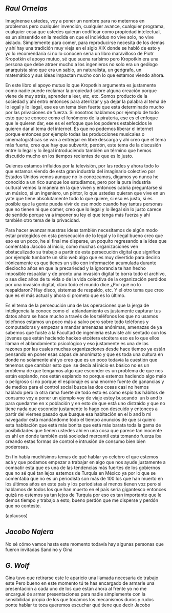 ﻿## _Raul Ornelas_ ##

Imagínense ustedes, voy a poner un nombre para no meternos en problemas pero cualquier invención, cualquier avance, cualquier programa, cualquier cosa que ustedes quieran codificar como propiedad intelectual, es un sinsentido en la medida en que el individuo no vive solo, no vive aislado. Simplemente para comer, para reproducirse necesita de los demás y ahí hay una tradición muy vieja en el siglo XIX donde se habló de esto y yo lo recomendaría si no lo conocen sería un libro maravilloso de Piotr Kropotkin el apoyo mutuo, sé que suena rarísimo pero Kropotkin era una persona que debe atraer mucho a los ingenieros no solo era un geólogo anarquista sino que era un sabio, un naturalista, un geógrafo, un matemático y sus ideas impactan mucho con lo que estamos viendo ahora. 

En este libro el apoyo mutuo lo que Kropotkin argumenta es justamente como nadie puede reclamar la propiedad sobre alguna creación porque viene de muy atrás, aprender a leer, etc, etc. Somos producto de la sociedad y ahí entro entonces para aterrizar y ya dejar la palabra al tema de lo legal y lo ilegal, ese es un tema bien fuerte que está determinado mucho por las privaciones de fuerza. 
Si nosotros hablamos por ejemplo de todo esto que se conoce como el fenómeno de la piratería, ese es el enfoque que le quieren dar, ese es el enfoque que los poderes establecidos le quieren dar al tema del internet. Es que no podemos liberar el internet porque entonces por ejemplo todas las producciones musicales o cinematográficas se van a entregar en libre descarga y ahí creo que el tema más fuerte, creo que hay que subvertir, perdón, este tema de la discusión entre lo legal y lo ilegal introduciendo también un término que hemos discutido mucho en los tiempos recientes de que es lo justo. 

Quienes estamos influidos por la televisión, por las redes y ahora todo lo que estamos viendo de esta gran industria del imaginario colectivo por Estados Unidos vemos aunque no lo conozcamos, digamos yo nunca he conocido a un rico aunque los estudiamos, pero por la pura industria cultural vemos la manera en la que viven y entonces cabría preguntarse si un músico, si un ingeniero, un pintor,  lo que ustedes quieran que vive en un yate que tiene absolutamente todo lo que quiere, si eso es justo, si es posible que la gente pueda vivir de ese modo cuando hay tantas personas que no tienen ni que comer, creo que lo legal y lo ilegal sin lo justo carece de sentido porque va a imponer su ley el que tenga más fuerza y ahí también otro tema de la privacidad. 

Para hacer avanzar nuestras ideas también necesitamos de algún modo estar protegidos en esta persecución de lo legal y lo ilegal bueno creo que eso es un poco, he al final me disperse, un poquito regresando a la idea que comentaba Jacobo al inicio, como muchas organizaciones ven obstaculizado su trabajo a partir de esta persecución digital que significa por ejemplo tumbarte un sitio web algo que es muy divertido para decirlo irónicamente es que tienes un sitio con información acumulada durante dieciocho años  en que la precariedad y la ignorancia te han hecho imposible respaldar y de pronto una invasión digital te borra todo el archivo, o sea diez años de tu vida o de la vida colectiva de la organización perdidos por una invasión digital, claro todo el mundo dice ¿Por qué no lo respaldaron? Hay disco, sistemas de respaldo, etc. Y el otro tema que creo que es el más actual  y ahora si prometo que es lo último.

Es el tema de la persecución una de las operaciones que la jerga de inteligencia la conoce como el  ablandamiento es justamente capturar tus datos ahora se hace mucho a través de los teléfonos los que no usamos teléfonos estamos un poco más a salvo pero sobre todo teléfonos y computadoras y empezar a mandar amenazas anónimas, amenazas de ya sabemos que fuiste a la Facultad de ingeniería estuviste ahí sentado con los jóvenes qué están haciendo hackeo etcétera etcétera eso es lo que ellos llaman el ablandamiento psicológico y eso justamente es una de las razones por las cuales muchas organizaciones desde hace tiempo ya están pensando en poner esas capas de anonimato y que es toda una cultura en donde no solamente ahí yo creo que es un poco todavía la cuestión que tenemos que cambiar esto que  se decía al inicio es básico no es un problema de que tengamos algo que esconder es un problema de que nos están espiando, nos están espiando no porque estemos haciendo algo malo o peligroso si no porque el espionaje es una enorme fuente de ganancias y de medios para el control social busca las dos cosas casi no hemos hablado pero la otra rama fuerte de todo esto es cómo espío tus hábitos de consumo voy a poner un ejemplo voy de viaje estoy buscando  un b and b para quedarme en x población y en esto de que está uno distraído y que no tiene nada que esconder justamente lo hago con descuido y entonces a partir del viernes pasado que busque esa habitación en el b and b mi navegador está mandándome todo el tiempo anuncios de que si quiero esta habitación que está más bonita que está más barata toda la gama de posibilidades que tienen ustedes ahí en una cosa que parece tan inocente es ahí en donde también está sociedad mercantil está tomando fuerza iba creando estas formas de control e intrusión de consumo bien bien poderosas.

 En fin había muchísimos temas de qué hablar yo celebro el que estemos acá y que podamos empezar a trabajar en algo que nos ayude justamente a combatir esta que es una de las tendencias más fuertes de los gobiernos que no sé qué tan lejos estemos de Turquía en México ya por lo que se comentaba que no es un periodista son más de 100 los que han muerto en los últimos años en este país y los periodistas al menos tienen voz pero si hablamos de todos los que han muerto en el país sería gigantesco entonces quizá no estemos ya tan lejos de Turquía por eso es tan importante que le demos tiempo y trabajo a esto, bueno perdón que me disperse y perdón que no conteste. 

(aplausos)

## _Jacobo Najera_ ##

No sé cómo vamos hasta este momento todavía hay algunas personas que fueron invitadas Sandino y Gina 

## _G. Wolf_ ##

Gina tuvo que retirarse este le aparicio una llamada necesaria de trabajo este Pero bueno en este momento tú te has encargado de armarle una presentación a cada uno de los que están ahora al frente yo no me encargué de armar presentaciones para nadie simplemente con la sensibilidad propia de los que tocamos los mecanismos duros y rudos ponte hablar te toca queremos escuchar qué tiene que decir Jacobo
